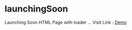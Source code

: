 # launchingSoon
Launching Soon HTML Page with loader ...
Visit Link : [Demo](https://vikramsahani256.github.io/launchingSoon.github.io)
